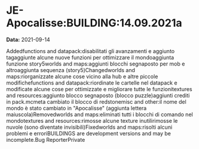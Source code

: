 # JE-Apocalisse:BUILDING:14.09.2021a

**Data:** 2021-09-14

Addedfunctions and datapack:disabilitati gli avanzamenti e aggiunto tagaggiunte alcune nuove funzioni per ottimizzare il mondoaggiunta funzione story5worlds and maps:aggiunti blocchi segnaposto per mob e altroaggiunta sequenza (story5)Changedworlds and maps:riorganizzate alcune cose vicino alla hub e altre piccole modifichefunctions and datapack:riordinate le cartelle nel datapack e modificate alcune cose per ottimizzate e migliorare tutte le funzionitextures and resources:aggiunto blocco segnaposto (blocco puzzle)aggiunti crediti in pack.mcmeta cambiato il blocco di redstonemisc and other:il nome del mondo è stato cambiato in "Apocalisse" (aggiunta lettera maiuscola)Removedworlds and maps:eliminati tutti i blocchi di comando nel mondotextures and resources:rimosse alcune texture inutilirimosse le nuvole (sono diventate invisibili)Fixedworlds and maps:risolti alcuni problemi e erroriBUILDINGS are development versions and may be incomplete.Bug ReporterPrivate
